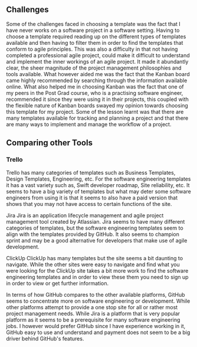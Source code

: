 ## Challenges 

Some of the challenges faced in choosing a template was the fact that I have never works on a software project in a software setting. Having to choose a template required reading up on the different types of templates available and then having to filter them in order to find the templates that conform to agile principles. This was also a difficulty in that not having completed a professional agile project, could make it difficult to understand and implement the inner workings of an agile project. It made it abundantly clear, the sheer magnitude of the project management philosophies and tools available. What however aided me was the fact that the Kanban board came highly recommended by searching through the information available online. What also helped me in choosing Kanban was the fact that one of my peers in the Post Grad course, who is a practising software engineer, recommended it since they were using it in their projects, this coupled with the flexible nature of Kanban boards swayed my opinion towards choosing this template for my project. Some of the lesson learnt was that there are many templates available for tracking and planning a project and that there are many ways to implement and manage the workflow of a project.

## Comparing other Tools

### Trello 
Trello has many categories of templates such as Business Templates, Design Templates, Engineering, etc. For the software engineering templates it has a vast variety such as, Swift developer roadmap, Site reliability, etc. It seems to have a big variety of templates but what may deter some software engineers from using it is that it seems to also have a paid version that shows that you may not have access to certain functions of the site.

Jira
Jira is an application lifecycle management and agile project management tool created by Atlassian. Jira seems to have many different categories of templates, but the software engineering templates seem to align with the templates provided by GitHub. It also seems to champion sprint and may be a good alternative for developers that make use of agile development.

ClickUp
ClickUp has many templates but the site seems a bit daunting to navigate. While the other sites were easy to navigate and find what you were looking for the ClickUp site takes a bit more work to find the software engineering templates and in order to view these them you need to sign up in order to view or get further information.

In terms of how GitHub compares to the other available platforms, GitHub seems to concentrate more on software engineering or development. While other platforms attempt to provide a one stop site for all or rather most project management needs. While Jira is a platform that is very popular platform as it seems to be a prerequisite for many software engineering jobs. I however would prefer GitHub since I have experience working in it, GitHub easy to use and understand and payment does not seem to be a big driver behind GitHub's features.
